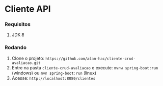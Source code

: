 # Cliente API

### Requisitos

1. JDK 8

### Rodando
1. Clone o projeto: `https://github.com/alan-hac/cliente-crud-avaliacao.git`
1. Entre na pasta `cliente-crud-avaliacao` e execute: `mvnw spring-boot:run` (windows) ou `mvn spring-boot:run` (linux) 
1. Acesse: `http://localhost:8080/clientes`

